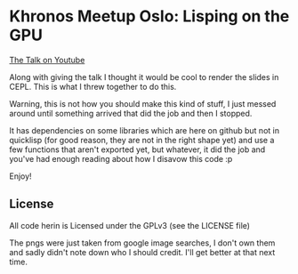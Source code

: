 # Khronos Meetup Oslo: Lisping on the GPU

[The Talk on Youtube](https://www.youtube.com/watch?v=XEtlxJsPR40)

Along with giving the talk I thought it would be cool to render the slides in CEPL. This is what I threw together to do this.

Warning, this is not how you should make this kind of stuff, I just messed around until something arrived that did the job and then I stopped.

It has dependencies on some libraries which are here on github but not in quicklisp (for good reason, they are not in the right shape yet) and use a few functions that aren't exported yet, but whatever, it did the job and you've had enough reading about how I disavow this code :p

Enjoy!

## License

All code herin is Licensed under the GPLv3 (see the LICENSE file)

The pngs were just taken from google image searches, I don't own them and sadly didn't note down who I should credit. I'll get better at that next time.
